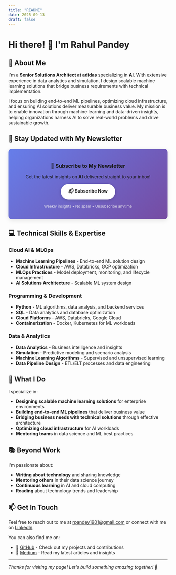 ```yaml
---
title: "README"
date: 2025-09-13
draft: false
---
```


# Hi there! 👋 I'm Rahul Pandey

## 🚀 About Me

I'm a **Senior Solutions Architect at adidas** specializing in **AI**. With extensive experience in data analytics and simulation, I design scalable machine learning solutions that bridge business requirements with technical implementation.

I focus on building end-to-end ML pipelines, optimizing cloud infrastructure, and ensuring AI solutions deliver measurable business value. My mission is to enable innovation through machine learning and data-driven insights, helping organizations harness AI to solve real-world problems and drive sustainable growth.

## 📧 Stay Updated with My Newsletter

<div style="background: linear-gradient(135deg, #667eea 0%, #764ba2 100%); padding: 20px; border-radius: 10px; text-align: center; margin: 20px 0; box-shadow: 0 4px 15px rgba(0,0,0,0.1);">

### 🚀 **Subscribe to My Newsletter**

Get the latest insights on **AI** delivered straight to your inbox!

<div style="margin: 15px 0;">
<a href="https://automation.serverpit.com/form/7699d6e8-2c90-4840-a3b6-cd69feec63e0" 
   target="_blank" 
   rel="noopener noreferrer"
   style="display: inline-block; background: #fff; color: #333; padding: 12px 24px; border-radius: 25px; text-decoration: none; font-weight: bold; box-shadow: 0 2px 10px rgba(0,0,0,0.2); transition: all 0.3s ease;">
   📬 Subscribe Now
</a>
</div>

<small style="color: #f0f0f0; opacity: 0.9;">Weekly insights • No spam • Unsubscribe anytime</small>

</div>

## 💻 Technical Skills & Expertise

### Cloud AI & MLOps
- **Machine Learning Pipelines** - End-to-end ML solution design
- **Cloud Infrastructure** - AWS, Databricks, GCP optimization
- **MLOps Practices** - Model deployment, monitoring, and lifecycle management
- **AI Solutions Architecture** - Scalable ML system design

### Programming & Development
- **Python** - ML algorithms, data analysis, and backend services
- **SQL** - Data analytics and database optimization
- **Cloud Platforms** - AWS, Databricks, Google Cloud
- **Containerization** - Docker, Kubernetes for ML workloads

### Data & Analytics
- **Data Analytics** - Business intelligence and insights
- **Simulation** - Predictive modeling and scenario analysis
- **Machine Learning Algorithms** - Supervised and unsupervised learning
- **Data Pipeline Design** - ETL/ELT processes and data engineering

## 🎯 What I Do

I specialize in:
- **Designing scalable machine learning solutions** for enterprise environments
- **Building end-to-end ML pipelines** that deliver business value
- **Bridging business needs with technical solutions** through effective architecture
- **Optimizing cloud infrastructure** for AI workloads
- **Mentoring teams** in data science and ML best practices

## 📚 Beyond Work

I'm passionate about:
- **Writing about technology** and sharing knowledge
- **Mentoring others** in their data science journey
- **Continuous learning** in AI and cloud computing
- **Reading** about technology trends and leadership

## 📫 Get In Touch

Feel free to reach out to me at [rpandey1901@gmail.com](mailto:rpandey1901@gmail.com) or connect with me on [LinkedIn](https://www.linkedin.com/in/rahulpandey1901/).

You can also find me on:
- 🐙 [GitHub](https://github.com/iRahulPandey) - Check out my projects and contributions
- 📝 [Medium](https://medium.com/@irahulpandey) - Read my latest articles and insights

---

*Thanks for visiting my page! Let's build something amazing together! 🚀*
